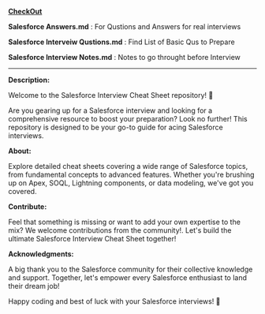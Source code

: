 <ins>**CheckOut**</ins>

**Salesforce Answers.md** : For Qustions and Answers for real interviews

**Salesforce Interveiw Qustions.md** : Find List of Basic Qus to Prepare

**Salesforce Interview Notes.md** : Notes to go throught before Interview

---
**Description:**

Welcome to the Salesforce Interview Cheat Sheet repository! 🚀

Are you gearing up for a Salesforce interview and looking for a comprehensive resource to boost your preparation? Look no further! This repository is designed to be your go-to guide for acing Salesforce interviews.

**About:**

Explore detailed cheat sheets covering a wide range of Salesforce topics, from fundamental concepts to advanced features. Whether you're brushing up on Apex, SOQL, Lightning components, or data modeling, we've got you covered.


**Contribute:**

Feel that something is missing or want to add your own expertise to the mix? We welcome contributions from the community!. Let's build the ultimate Salesforce Interview Cheat Sheet together!

**Acknowledgments:**

A big thank you to the Salesforce community for their collective knowledge and support. Together, let's empower every Salesforce enthusiast to land their dream job!

Happy coding and best of luck with your Salesforce interviews! 🌟
